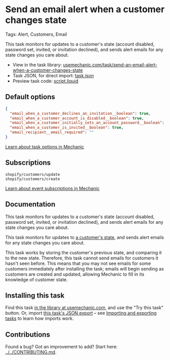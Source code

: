 # Send an email alert when a customer changes state

Tags: Alert, Customers, Email

This task monitors for updates to a customer's state (account disabled, password set, invited, or invitation declined), and sends alert emails for any state changes you care about.

* View in the task library: [usemechanic.com/task/send-an-email-alert-when-a-customer-changes-state](https://usemechanic.com/task/send-an-email-alert-when-a-customer-changes-state)
* Task JSON, for direct import: [task.json](../../tasks/send-an-email-alert-when-a-customer-changes-state.json)
* Preview task code: [script.liquid](./script.liquid)

## Default options

```json
{
  "email_when_a_customer_declines_an_invitation__boolean": true,
  "email_when_a_customer_account_is_disabled__boolean": true,
  "email_when_a_customer_initially_sets_an_account_password__boolean": true,
  "email_when_a_customer_is_invited__boolean": true,
  "email_recipient__email_required": ""
}
```

[Learn about task options in Mechanic](https://docs.usemechanic.com/article/471-task-options)

## Subscriptions

```liquid
shopify/customers/update
shopify/customers/create
```

[Learn about event subscriptions in Mechanic](https://docs.usemechanic.com/article/408-subscriptions)

## Documentation

This task monitors for updates to a customer's state (account disabled, password set, invited, or invitation declined), and sends alert emails for any state changes you care about.

This task monitors for updates to [a customer's state](https://help.shopify.com/en/api/graphql-admin-api/reference/enum/customerstate), and sends alert emails for any state changes you care about.

This task works by storing the customer's previous state, and comparing it to the new state. Therefore, this task cannot send emails for customers it hasn't seen before. This means that you may not see emails for some customers immediately after installing the task; emails will begin sending as customers are created and updated, allowing Mechanic to fill in its knowledge of customer state.

## Installing this task

Find this task [in the library at usemechanic.com](https://usemechanic.com/task/send-an-email-alert-when-a-customer-changes-state), and use the "Try this task" button. Or, import [this task's JSON export](../../tasks/send-an-email-alert-when-a-customer-changes-state.json) – see [Importing and exporting tasks](https://docs.usemechanic.com/article/505-importing-and-exporting-tasks) to learn how imports work.

## Contributions

Found a bug? Got an improvement to add? Start here: [../../CONTRIBUTING.md](../../CONTRIBUTING.md).
